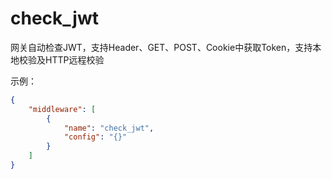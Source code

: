 # check_jwt

网关自动检查JWT，支持Header、GET、POST、Cookie中获取Token，支持本地校验及HTTP远程校验

示例：
```json
{
    "middleware": [
        {
            "name": "check_jwt",
            "config": "{}"
        }
    ]
}
```
